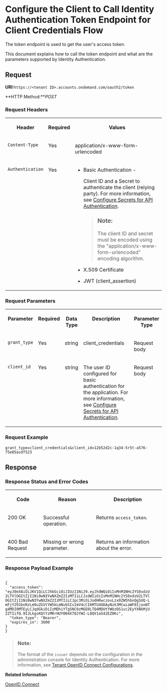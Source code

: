 <!-- loio52b93b08f4654e659a9abf93ca86d902 -->

# Configure the Client to Call Identity Authentication Token Endpoint for Client Credentials Flow

The token endpoint is used to get the user's access token.



This document explains how to call the token endpoint and what are the parameters supported by Identity Authentication.



## **Request**

**URI:**`https://<tenant ID>.accounts.ondemand.com/oauth2/token`

**HTTP Method:***POST*



### Request Headers


<table>
<tr>
<th valign="top">

Header



</th>
<th valign="top">

Required



</th>
<th valign="top">

Values



</th>
</tr>
<tr>
<td valign="top">

`Content-Type`



</td>
<td valign="top">

Yes



</td>
<td valign="top">

application/x-www-form-urlencoded



</td>
</tr>
<tr>
<td valign="top">

`Authentication`



</td>
<td valign="top">

Yes



</td>
<td valign="top">

-   Basic Authentication -

    Client ID and a Secret to authenticate the client \(relying party\). For more information, see [Configure Secrets for API Authentication](configure-secrets-for-api-authentication-5c3c35e.md).

    > ### Note:  
    > The client ID and secret must be encoded using the "application/x-www-form-urlencoded" encoding algorithm.

-   X.509 Certificate
-   JWT \(client\_assertion\)



</td>
</tr>
</table>



### Request Parameters


<table>
<tr>
<th valign="top">

Parameter



</th>
<th valign="top">

Required



</th>
<th valign="top">

Data Type



</th>
<th valign="top">

Description



</th>
<th valign="top">

Parameter Type



</th>
</tr>
<tr>
<td valign="top">

`grant_type`



</td>
<td valign="top">

Yes



</td>
<td valign="top">

string



</td>
<td valign="top">

client\_credentials



</td>
<td valign="top">

Request body



</td>
</tr>
<tr>
<td valign="top">

`client_id`



</td>
<td valign="top">

Yes



</td>
<td valign="top">

string



</td>
<td valign="top">

The user ID configured for basic authentication for the application. For more information, see [Configure Secrets for API Authentication](configure-secrets-for-api-authentication-5c3c35e.md).



</td>
<td valign="top">

Request body



</td>
</tr>
</table>



### Request Example

```
grant_type=client_credentials&client_id=12b52d2c-1q34-5r5t-a576-75e85asdf523
```



## **Response**



### Response Status and Error Codes


<table>
<tr>
<th valign="top">

Code



</th>
<th valign="top">

Reason



</th>
<th valign="top">

Description



</th>
</tr>
<tr>
<td valign="top">

200 OK



</td>
<td valign="top">

Successful operation.



</td>
<td valign="top">

Returns `access_token`.



</td>
</tr>
<tr>
<td valign="top">

400 Bad Request



</td>
<td valign="top">

Missing or wrong parameter.



</td>
<td valign="top">

Returns an information about the error.



</td>
</tr>
</table>



### Response Payload Example

```

{
  "access_token":
"eyJ0eXAiOiJKV1QiLCJhbGciOiJIUzI1NiJ9.eyJhdWQiOiIxMnM1NHc2YS0xdzU
2LTVlOGItZjI1Ni0wN3YwNXZmZ2IzMTIiLCJzdWIiOiIxMnM1NHc2YS0xdzU2LTVl
OGItZjI1Ni0wN3YwNXZmZ2IzMTIiLCJpc3MiOiJodHRwczovLzx0ZW5hbnQgSUQ-L
mFjY291bnRzLm9uZGVtYW5kLmNvbSIsImV4cCI6MTU4ODAyNzk3MCwiaWF0IjoxNT
g4MDI0MTEyLCJqdGkiOiIzMDhiYTg5NC0zMGE0LTQ4MDUtYWUzOS1vc2EyYXNkMjU
2ZTIifQ.9IJLkgsKQtYzMRrHUY004X7OJYWI-L8QV1oG42EZ0Kc",
  "token_type": "Bearer",
  "expires_in": 3600
}
}
```

> ### Note:  
> The format of the `issuer` depends on the configuration in the administration console for Identity Authentication. For more information, see [Tenant OpenID Connect Configurations](tenant-openid-connect-configurations-3d6abcc.md).

 

**Related Information**  


[OpenID Connect](openid-connect-a789c9c.md "You can use Identity Authentication for authentication in OpenID Connect protected applications.")

